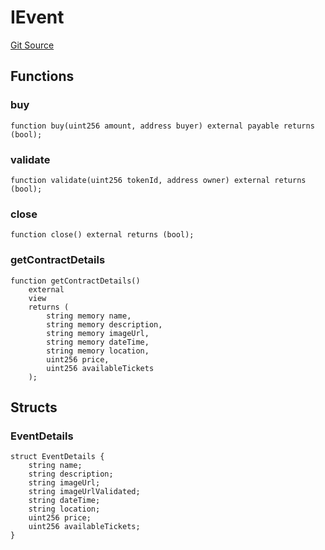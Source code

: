 # IEvent
[Git Source](https://github.com/yoshi-doo/lightlink-hackathon/blob/8e3de41f527665a7787fa05479af63ea2982017a/src/interfaces/IEvent.sol)


## Functions
### buy


```solidity
function buy(uint256 amount, address buyer) external payable returns (bool);
```

### validate


```solidity
function validate(uint256 tokenId, address owner) external returns (bool);
```

### close


```solidity
function close() external returns (bool);
```

### getContractDetails


```solidity
function getContractDetails()
    external
    view
    returns (
        string memory name,
        string memory description,
        string memory imageUrl,
        string memory dateTime,
        string memory location,
        uint256 price,
        uint256 availableTickets
    );
```

## Structs
### EventDetails

```solidity
struct EventDetails {
    string name;
    string description;
    string imageUrl;
    string imageUrlValidated;
    string dateTime;
    string location;
    uint256 price;
    uint256 availableTickets;
}
```


